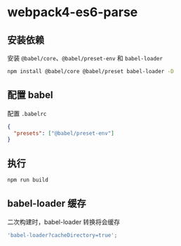 # webpack4-es6-parse

## 安装依赖

安装 `@babel/core`、`@babel/preset-env` 和 `babel-loader`

```bash
npm install @babel/core @babel/preset babel-loader -D
```

## 配置 babel

配置 `.babelrc`

```json
{
  "presets": ["@babel/preset-env"]
}
```

## 执行

```bash
npm run build
```

## babel-loader 缓存

二次构建时，babel-loader 转换将会缓存

```js
'babel-loader?cacheDirectory=true';
```
